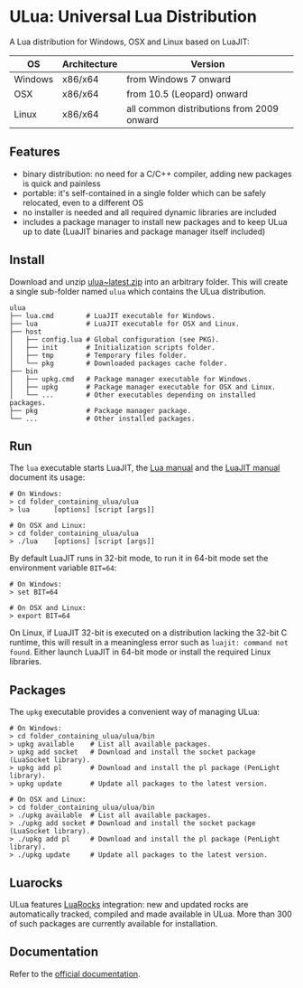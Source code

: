 
ULua: Universal Lua Distribution
================================

A Lua distribution for Windows, OSX and Linux based on LuaJIT:

| OS      | Architecture | Version                                   |
|---------|--------------|-------------------------------------------|
| Windows | x86/x64      | from Windows 7 onward                     |
| OSX     | x86/x64      | from 10.5 (Leopard) onward                |
| Linux   | x86/x64      | all common distributions from 2009 onward |

## Features

- binary distribution: no need for a C/C++ compiler, adding new packages is quick and painless
- portable: it's self-contained in a single folder which can be safely relocated, even to a different OS
- no installer is needed and all required dynamic libraries are included
- includes a package manager to install new packages and to keep ULua up to date (LuaJIT binaries and package manager itself included)

## Install

Download and unzip [ulua~latest.zip](http://ulua.io/download/ulua~latest.zip) into an arbitrary folder. This will create a single sub-folder named `ulua` which contains the ULua distribution.

```
ulua
├── lua.cmd        # LuaJIT executable for Windows.
├── lua            # LuaJIT executable for OSX and Linux.
├── host
│   ├── config.lua # Global configuration (see PKG).
│   ├── init       # Initialization scripts folder.
│   ├── tmp        # Temporary files folder.
│   └── pkg        # Downloaded packages cache folder.
├── bin
│   ├── upkg.cmd   # Package manager executable for Windows.
│   ├── upkg       # Package manager executable for OSX and Linux.
│   └── ...        # Other executables depending on installed packages.
├── pkg            # Package manager package.
└── ...            # Other installed packages.
```

## Run

The `lua` executable starts LuaJIT, the [Lua manual](http://www.lua.org/manual/5.1/manual.html#6) and the [LuaJIT manual](http://luajit.org/running.html) document its usage:

```
# On Windows:
> cd folder_containing_ulua/ulua
> lua      [options] [script [args]]

# On OSX and Linux:
> cd folder_containing_ulua/ulua
> ./lua    [options] [script [args]]
```

By default LuaJIT runs in 32-bit mode, to run it in 64-bit mode set the environment variable `BIT=64`:

```
# On Windows:
> set BIT=64

# On OSX and Linux:
> export BIT=64
```

On Linux, if LuaJIT 32-bit is executed on a distribution lacking the 32-bit C runtime, this will result in a meaningless error such as `luajit: command not found`. Either launch LuaJIT in 64-bit mode or install the required Linux libraries.

## Packages

The `upkg` executable provides a convenient way of managing ULua:

```
# On Windows:
> cd folder_containing_ulua/ulua/bin
> upkg available    # List all available packages.
> upkg add socket   # Download and install the socket package (LuaSocket library).
> upkg add pl       # Download and install the pl package (PenLight library).
> upkg update       # Update all packages to the latest version.

# On OSX and Linux:
> cd folder_containing_ulua/ulua/bin
> ./upkg available  # List all available packages.
> ./upkg add socket # Download and install the socket package (LuaSocket library).
> ./upkg add pl     # Download and install the pl package (PenLight library).
> ./upkg update     # Update all packages to the latest version.
```

## Luarocks

ULua features [LuaRocks](https://luarocks.org/) integration: new and updated rocks are automatically tracked, compiled and made available in ULua. More than 300 of such packages are currently available for installation.

## Documentation

Refer to the [official documentation](http://ulua.io).

